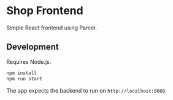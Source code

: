 # Shop Frontend

Simple React frontend using Parcel.

## Development

Requires Node.js.

```bash
npm install
npm run start
```

The app expects the backend to run on `http://localhost:8080`.
